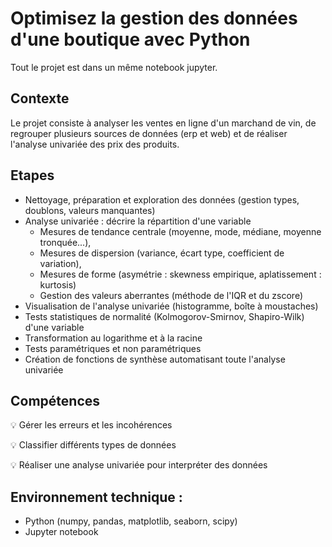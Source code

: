 # Optimisez la gestion des données d'une boutique avec Python
Tout le projet est dans un même notebook jupyter.

## Contexte
Le projet consiste à analyser les ventes en ligne d'un marchand de vin, de regrouper plusieurs sources de données (erp et web) et de réaliser l'analyse univariée des prix des produits.

## Etapes
- Nettoyage, préparation et exploration des données (gestion types, doublons, valeurs manquantes)
- Analyse univariée : décrire la répartition d'une variable
    -	Mesures de tendance centrale (moyenne, mode, médiane, moyenne tronquée...), 
    -	Mesures de dispersion (variance, écart type, coefficient de variation), 
    -	Mesures de forme (asymétrie : skewness empirique, aplatissement : kurtosis)
    - Gestion des valeurs aberrantes (méthode de l'IQR et du zscore)
- Visualisation de l'analyse univariée (histogramme, boîte à moustaches)
- Tests statistiques de normalité (Kolmogorov-Smirnov, Shapiro-Wilk) d'une variable
- Transformation au logarithme et à la racine
- Tests paramétriques et non paramétriques
- Création de fonctions de synthèse automatisant toute l'analyse univariée

## Compétences

:bulb: Gérer les erreurs et les incohérences

:bulb: Classifier différents types de données

:bulb: Réaliser une analyse univariée pour interpréter des données

## Environnement technique :
- Python (numpy, pandas, matplotlib, seaborn, scipy)
- Jupyter notebook






